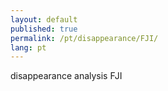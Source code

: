```yaml
---
layout: default
published: true
permalink: /pt/disappearance/FJI/
lang: pt
---
```


disappearance analysis FJI
